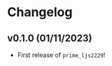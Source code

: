 # Changelog

<!--next-version-placeholder-->

## v0.1.0 (01/11/2023)

- First release of `prime_ljs2229`!